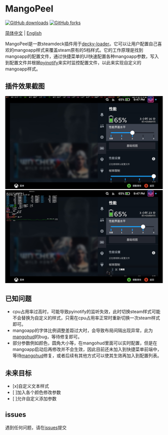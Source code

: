 # MangoPeel

[![GitHub downloads](https://img.shields.io/github/downloads/Gawah/MangoPeel/total?color=green&logo=github)](https://github.com/Gawah/MangoPeel/releases)
[![GitHub forks](https://img.shields.io/github/forks/Gawah/MangoPeel?color=green&logo=github)](https://github.com/Gawah/MangoPeel/forks)

[简体中文](README_CN.md) | [English](README.md)

MangoPeel是一款steamdeck插件用于[decky-loader](https://github.com/SteamDeckHomebrew/decky-loader)。它可以让用户配置自己喜欢的mangoapp样式来覆盖steam原有的5档样式。它的工作原理是找到mangoapp的配置文件，通过快捷菜单的UI快速配置各种mangoapp参数，写入到配置文件并根据[pyinotify](https://pypi.org/project/pyinotify/)来实时监控配置文件，以此来实现自定义的mangoapp样式。

## 插件效果截图

![](assets/20230527214708_1.jpg)
![](assets/20230527214713_1.jpg)

## 已知问题
- cpu占用率过高时，可能导致pyinotify的监听失效，此时切换steam样式可能不会替换为自定义的样式，只需在cpu占用率正常时重新切换一次steam样式即可。
- mangoapp的字体比例调整差距过大时，会导致布局间隔出现异常，此为[mangohud](https://github.com/flightlessmango/MangoHud)的bug，等待修复即可。
- 部分参数例如颜色，圆角大小等，在mangohud里面可以实时配置，但是在mangoapp启动后再修改并不会生效，因此目前还未加入到快捷菜单前端中，等待[mangohud](https://github.com/flightlessmango/MangoHud)修复，或者后续有其他方式可以使其生效再加入到配置列表。

## 未来目标

- [x]自定义文本样式
- [ ]加入各个颜色修改参数
- [ ]允许自定义添加参数

## issues
   遇到任何问题，请在[issues](https://github.com/Gawah/MangoPeel/issues)提交